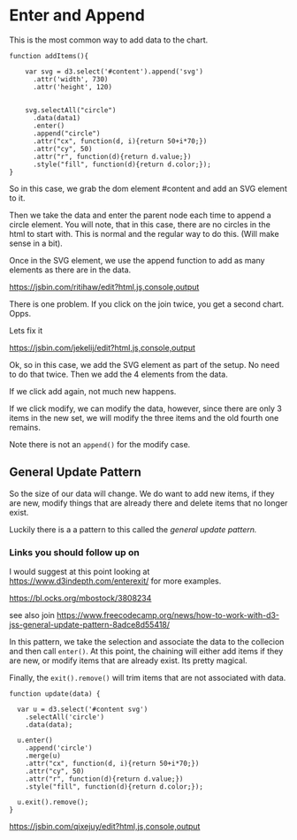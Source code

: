 
# Enter and Append
This is the most common way to add data to the chart.

```
function addItems(){
 	 
    var svg = d3.select('#content').append('svg')
      .attr('width', 730)
      .attr('height', 120)
     
 
    svg.selectAll("circle")
      .data(data1)
      .enter()
      .append("circle")
      .attr("cx", function(d, i){return 50+i*70;})
      .attr("cy", 50)
      .attr("r", function(d){return d.value;})
      .style("fill", function(d){return d.color;});
} 
```
So in this case, we grab the dom element #content and add an SVG element to it.

Then we take the data and enter the parent node each time to append a circle element.
You will note, that in this case, there are no circles in the html to start with.
This is normal and the regular way to do this. (Will make sense in a bit).

Once in the SVG element, we use the append function to add as many elements as there are in the data.


https://jsbin.com/ritihaw/edit?html,js,console,output

There is one problem.  If you click on the join twice, you get a second chart.
Opps.


Lets fix it

https://jsbin.com/jekelij/edit?html,js,console,output

Ok, so in this case, we add the SVG element as part of the setup.  No need to do that twice.  Then we add the 4 elements from the data.

If we click add again, not much new happens.

If we click modify, we can modify the data, however, since there are only 3 
items in the new set,  we will modify the three items and the old fourth one remains.

Note there is not an `append()` for the modify case.


## General Update Pattern

So the size of our data will change.  We do want to add new items, if they are new, modify things that are already there and delete items that no longer exist.

Luckily there is a a pattern to this called the *general update pattern.*

### Links you should follow up on 
I would suggest at this point looking at
https://www.d3indepth.com/enterexit/
for more examples.  

https://bl.ocks.org/mbostock/3808234

see also join
https://www.freecodecamp.org/news/how-to-work-with-d3-jss-general-update-pattern-8adce8d55418/


In this pattern, we take the selection and associate the data to the collecion and then call `enter()`.
At this point, the chaining will either add items if they are new, or modify items that are already exist.  Its pretty magical.

Finally, the `exit().remove()` will trim items that are not associated with data.

```
function update(data) {
  
  var u = d3.select('#content svg')
    .selectAll('circle')
    .data(data);

  u.enter()
    .append('circle')
    .merge(u)
    .attr("cx", function(d, i){return 50+i*70;})
    .attr("cy", 50)
    .attr("r", function(d){return d.value;})
    .style("fill", function(d){return d.color;});

  u.exit().remove();
}
```
https://jsbin.com/qixejuy/edit?html,js,console,output